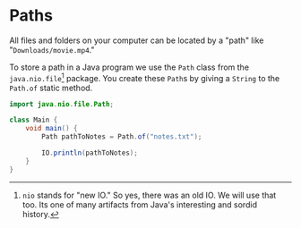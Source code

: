 # Paths

All files and folders on your computer can be located by a "path"
like "`Downloads/movie.mp4`."

To store a path in a Java program we use the `Path` class from the `java.nio.file`[^nio]
package. You create these `Path`s by giving a `String` to the `Path.of`
static method.

```java
import java.nio.file.Path;

class Main {
    void main() {
        Path pathToNotes = Path.of("notes.txt");

        IO.println(pathToNotes);
    }
}
```

[^nio]: `nio` stands for "new IO." So yes, there was an old IO. We will use that too. Its one of many artifacts from Java's interesting and sordid history. 